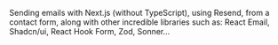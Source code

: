 Sending emails with Next.js (without TypeScript), using Resend, from a contact form, along with other incredible libraries such as: React Email, Shadcn/ui, React Hook Form, Zod, Sonner...
